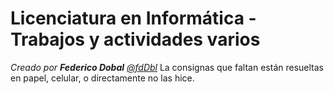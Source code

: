 # Licenciatura en Informática - Trabajos y actividades varios
*Creado por __Federico Dobal__ [@fdDbl](github.com/fdDbl)*
La consignas que faltan están resueltas en papel, celular, o directamente no las hice.